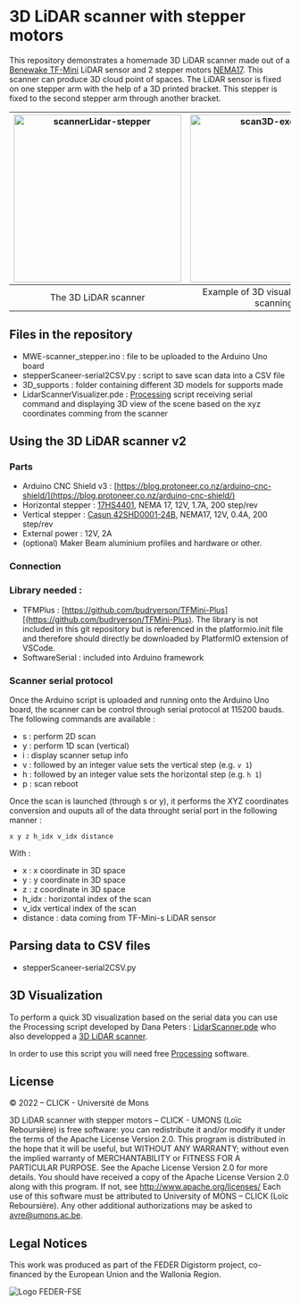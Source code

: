 # 3D LiDAR scanner with stepper motors

This repository demonstrates a homemade 3D LiDAR scanner made out of a [Benewake TF-Mini](https://www.gotronic.fr/art-capteur-de-distance-lidar-tf-mini-27615.htm) LiDAR sensor and 2 stepper motors [NEMA17](). This scanner can produce 3D cloud point of spaces.
The LiDAR sensor is fixed on one stepper arm with the help of a 3D printed bracket. This stepper is fixed to the second stepper arm through another bracket. 


|<img height="300" src="https://github.com/CLICKBE/MWE-scanner_stepper/assets/2494294/8350b0a7-daef-4660-8843-7ecf97d9d9a3" alt="scannerLidar-stepper"> | <img height="300" src="https://github.com/CLICKBE/MWE-scanner_stepper/assets/2494294/b51f2bb5-2d3f-4970-921e-cd1419681865" alt="scan3D-exemple">|
| :---: | :---: |
| The 3D LiDAR scanner| Example of 3D visualisation of the scanning |

## Files in the repository
- MWE-scanner_stepper.ino : file to be uploaded to the Arduino Uno board
- stepperScaneer-serial2CSV.py : script to save scan data into a CSV file
- 3D_supports : folder containing different 3D models for supports made 
- LidarScannerVisualizer.pde : [Processing](https://processing.org/) script receiving serial command and displaying 3D view of the scene based on the xyz coordinates comming from the scanner

## Using the 3D LiDAR scanner v2

### Parts
- Arduino CNC Shield v3 : [https://blog.protoneer.co.nz/arduino-cnc-shield/](https://blog.protoneer.co.nz/arduino-cnc-shield/)
- Horizontal stepper : [17HS4401](https://boutique.semageek.com/fr/1443-moteur-pas-a-pas-17hs4401-12v-nema17-200-pasrev-17a-3005762453528.html), NEMA 17, 12V, 1.7A, 200 step/rev
- Vertical stepper : [Casun 42SHD0001-24B](http://www.all-electronics-online.com/china-828911685/42shd0001-24b-high-torque-12v-dc-nema-17-stepper-motor-for-3d-printer.html), NEMA17, 12V, 0.4A, 200 step/rev
- External power : 12V, 2A
- (optional) Maker Beam aluminium profiles and hardware or other.

### Connection

### Library needed : 
- TFMPlus : [https://github.com/budryerson/TFMini-Plus][(https://github.com/budryerson/TFMini-Plus). The library is not included in this git repository but is referenced in the platformio.init file and therefore should directly be downloaded by PlatformIO extension of VSCode.
- SoftwareSerial : included into Arduino framework

### Scanner serial protocol
Once the Arduino script is uploaded and running onto the Arduino Uno board, the scanner can be control through serial protocol at 115200 bauds. The following commands are available : 

- s : perform 2D scan
- y : perform 1D scan (vertical)
- i : display scanner setup info
- v : followed by an integer value sets the vertical step (e.g. `v 1`)
- h : followed by an integer value sets the horizontal step (e.g. `h 1`)
- p : scan reboot
   
Once the scan is launched (through s or y), it performs the XYZ coordinates conversion and ouputs all of the data throught serial port in the following manner : 

`x y z h_idx v_idx distance `

With : 
- x : x coordinate in 3D space
- y : y coordinate in 3D space
- z : z coordinate in 3D space
- h_idx : horizontal index of the scan
- v_idx vertical index of the scan
- distance : data coming from TF-Mini-s LiDAR sensor


## Parsing data to CSV files
- stepperScaneer-serial2CSV.py 

## 3D Visualization

To perform a quick 3D visualization based on the serial data you can use the Processing script developed by Dana Peters : [LidarScanner.pde](https://drive.google.com/file/d/1D5wfzA8i0Pzh4qe-1skmpnqmhrvaq9d3/view?usp=drive_web) who also developped a [3D LiDAR scanner](https://www.qcontinuum.org/lidar-scanner).

In order to use this script you will need free [Processing](https://processing.org/) software.

## License
 © 2022 – CLICK - Université de Mons

3D LiDAR scanner with stepper motors – CLICK - UMONS (Loïc Reboursière) is free software: you can redistribute it and/or modify it under the terms of the Apache License Version 2.0. This program is distributed in the hope that it will be useful, but WITHOUT ANY WARRANTY; without even the implied warranty of MERCHANTABILITY or FITNESS FOR A PARTICULAR PURPOSE.  See the Apache License Version 2.0 for more details.
You should have received a copy of the Apache License Version 2.0 along with this program.  If not, see http://www.apache.org/licenses/
Each use of this software must be attributed to University of MONS – CLICK (Loïc Reboursière).
Any other additional authorizations may be asked to avre@umons.ac.be.

## Legal Notices
This work was produced as part of the FEDER Digistorm project, co-financed by the European Union and the Wallonia Region.

![Logo FEDER-FSE](https://www.enmieux.be/sites/default/files/assets/media-files/signatures/vignette_FEDER%2Bwallonie.png)
